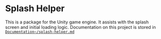 # Splash Helper

This is a package for the Unity game engine. It assists with the splash screen and initial loading logic.
Documentation on this project is stored in [`Documentation~/splash-helper.md`](https://github.com/arwtsh/SplashHelper/blob/main/Documentation~/splash-helper.md)

